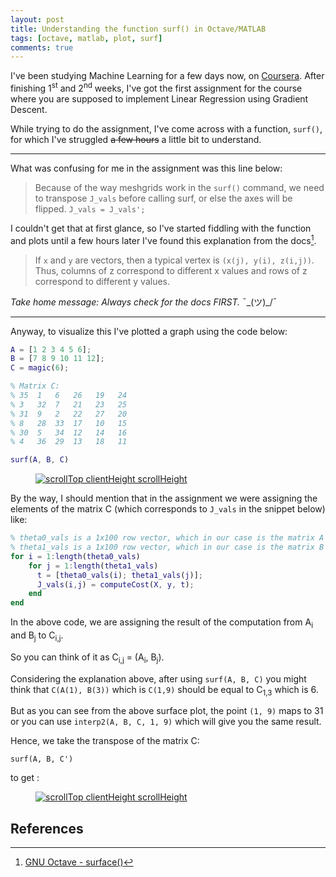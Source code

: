 ```yaml
---
layout: post
title: Understanding the function surf() in Octave/MATLAB
tags: [octave, matlab, plot, surf]
comments: true
---
```


I've been studying Machine Learning for a few days now, on [Coursera](https://www.coursera.org/learn/machine-learning/). After finishing 1<sup>st</sup> and 2<sup>nd</sup> weeks, I've got the first assignment for the course where you are supposed to implement Linear Regression using Gradient Descent.

While trying to do the assignment, I've come across with a function, `surf()`, for which I've struggled ~~a few hours~~ a little bit  to understand.

---

What was confusing for me in the assignment was this line below: 
>Because of the way meshgrids work in the `surf()` command, we need to transpose `J_vals` before calling surf, or else the axes will be flipped.
>`J_vals = J_vals';`

I couldn't get that at first glance, so I've started fiddling with the function and plots until a few hours later I've found this explanation from the docs[^1]. 

>If `x` and `y` are vectors, then a typical vertex is `(x(j), y(i), z(i,j))`.
>Thus, columns of z correspond to different x values and rows of z correspond to different y values.

*Take home message: Always check for the docs FIRST.*  ¯\_(ツ)_/¯

---
Anyway, to visualize this I've plotted a graph using the code below:

```MATLAB
A = [1 2 3 4 5 6];
B = [7 8 9 10 11 12];
C = magic(6);

% Matrix C:
% 35  1   6   26   19   24
% 3   32  7   21   23   25
% 31  9   2   22   27   20
% 8   28  33  17   10   15
% 30  5   34  12   14   16
% 4   36  29  13   18   11

surf(A, B, C)
```
<figure>
        <a href="{{ site.url}}/images/2019-07-20-understanding-the-function-surf-in-octave-matlab/surf-without-transpose.png" class="image-popup"><img src="{{ site.url}}/images/2019-07-20-understanding-the-function-surf-in-octave-matlab/surf-without-transpose.png" alt="scrollTop clientHeight scrollHeight"></a>
</figure>

By the way, I should mention that in the assignment we were assigning the elements of the matrix C (which corresponds to `J_vals` in the snippet below) like:

```MATLAB
% theta0_vals is a 1x100 row vector, which in our case is the matrix A
% theta1_vals is a 1x100 row vector, which in our case is the matrix B
for i = 1:length(theta0_vals)
    for j = 1:length(theta1_vals)
	  t = [theta0_vals(i); theta1_vals(j)];
	  J_vals(i,j) = computeCost(X, y, t);
    end
end
```

In the above code, we are assigning the result of the computation from A<sub>i</sub> and B<sub>j</sub> to C<sub>i,j</sub>.

So you can think of it as C<sub>i,j</sub> = (A<sub>i</sub>, B<sub>j</sub>).

Considering the explanation above, after using `surf(A, B, C)` you might think that `C(A(1), B(3))` which is `C(1,9)` should be equal to C<sub>1,3</sub> which is 6.

But as you can see from the above surface plot, the point `(1, 9)` maps to 31 or you can use `interp2(A, B, C, 1, 9)` which will give you the same result.

Hence, we take the transpose of the matrix C:

`surf(A, B, C')` 

to get :

<figure>
        <a href="{{ site.url}}/images/2019-07-20-understanding-the-function-surf-in-octave-matlab/surf-with-transpose.png" class="image-popup"><img src="{{ site.url}}/images/2019-07-20-understanding-the-function-surf-in-octave-matlab/surf-with-transpose.png" alt="scrollTop clientHeight scrollHeight"></a>
</figure>

## References 

[^1]: [GNU Octave - surface()](https://octave.org/doc/v4.2.1/Graphics-Objects.html#XREFsurface)
